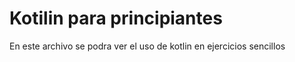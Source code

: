 # Kotilin para principiantes

<p>

En este archivo se podra ver el uso de kotlin en ejercicios sencillos
</p>